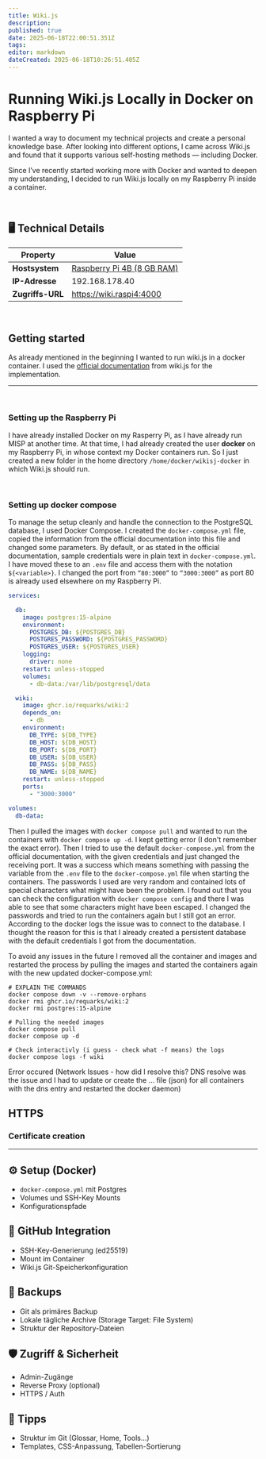 ```yaml
---
title: Wiki.js
description: 
published: true
date: 2025-06-18T22:00:51.351Z
tags: 
editor: markdown
dateCreated: 2025-06-18T10:26:51.405Z
---
```


# Running Wiki.js Locally in Docker on Raspberry Pi

I wanted a way to document my technical projects and create a personal knowledge base. After looking into different options, I came across Wiki.js and found that it supports various self-hosting methods — including Docker.

Since I’ve recently started working more with Docker and wanted to deepen my understanding, I decided to run Wiki.js locally on my Raspberry Pi inside a container.

<br>

## 🖥️ Technical Details
| Property | Value |
|---|---|
| **Hostsystem** | [Raspberry Pi 4B (8 GB RAM)](/home-lab/Server/raspberrypi)|
| **IP-Adresse** | 192.168.178.40 |
| **Zugriffs-URL** | https://wiki.raspi4:4000 |

<br>

## Getting started
As already mentioned in the beginning I wanted to run wiki.js in a docker container. I used the [official documentation](https://docs.requarks.io/install/docker) from wiki.js for the implementation.

---
<br>

### Setting up the Raspberry Pi
I have already installed Docker on my Rasperry Pi, as I have already run MISP at another time. At that time, I had already created the user **docker** on my Raspberry Pi, in whose context my Docker containers run. So I just created a new folder in the home directory `/home/docker/wikisj-docker` in which Wiki.js should run.

<br>

### Setting up docker compose
To manage the setup cleanly and handle the connection to the PostgreSQL database, I used Docker Compose.
I created the `docker-compose.yml` file, copied the information from the official documentation into this file and changed some parameters.
By default, or as stated in the official documentation, sample credentials were in plain text in `docker-compose.yml`. I have moved these to an `.env` file and access them with the notation `${<variable>}`.
I changed the port from `“80:3000”` to `“3000:3000”` as port 80 is already used elsewhere on my Raspberry Pi.


```yaml
services:

  db:
    image: postgres:15-alpine
    environment:
      POSTGRES_DB: ${POSTGRES_DB}
      POSTGRES_PASSWORD: ${POSTGRES_PASSWORD}
      POSTGRES_USER: ${POSTGRES_USER}
    logging:
      driver: none
    restart: unless-stopped
    volumes:
      - db-data:/var/lib/postgresql/data

  wiki:
    image: ghcr.io/requarks/wiki:2
    depends_on:
      - db
    environment:
      DB_TYPE: ${DB_TYPE}
      DB_HOST: ${DB_HOST}
      DB_PORT: ${DB_PORT}
      DB_USER: ${DB_USER}
      DB_PASS: ${DB_PASS}
      DB_NAME: ${DB_NAME}
    restart: unless-stopped
    ports:
      - "3000:3000"

volumes:
  db-data:
```

Then I pulled the images with `docker compose pull` and wanted to run the containers with `docker compose up -d`. I kept getting error (I don't remember the exact error). Then I tried to use the default `docker-compose.yml` from the official documentation, with the given credentials and just changed the receiving port. It was a success which means something with passing the variable from the `.env` file to the `docker-compose.yml` file when starting the containers. The passwords I used are very random and contained lots of special characters what might have been the problem. I found out that you can check the configuration with `docker compose config` and there I was able to see that some characters might have been escaped. I changed the passwords and tried to run the containers again but I still got an error. According to the docker logs the issue was to connect to the database. I thought the reason for this is that I already created a persistent database with the default credentials I got from the documentation. 

To avoid any issues in the future I removed all the container and images and restarted the process by pulling the images and started the containers again with the new updated docker-compose.yml:
```
# EXPLAIN THE COMMANDS
docker compose down -v --remove-orphans
docker rmi ghcr.io/requarks/wiki:2
docker rmi postgres:15-alpine

# Pulling the needed images
docker compose pull
docker compose up -d

# Check interactivly (i guess - check what -f means) the logs
docker compose logs -f wiki
```



Error occured (Network Issues - how did I resolve this? DNS resolve was the issue and I had to update or create the ... file (json) for all containers with the dns entry and restarted the docker daemon)

## HTTPS

### Certificate creation



--- 

## ⚙️ Setup (Docker)

- `docker-compose.yml` mit Postgres
- Volumes und SSH-Key Mounts
- Konfigurationspfade

## 🔐 GitHub Integration

- SSH-Key-Generierung (ed25519)
- Mount im Container
- Wiki.js Git-Speicherkonfiguration

## 💾 Backups

- Git als primäres Backup
- Lokale tägliche Archive (Storage Target: File System)
- Struktur der Repository-Dateien

## 🛡️ Zugriff & Sicherheit

- Admin-Zugänge
- Reverse Proxy (optional)
- HTTPS / Auth

## 🧠 Tipps

- Struktur im Git (Glossar, Home, Tools...)
- Templates, CSS-Anpassung, Tabellen-Sortierung

